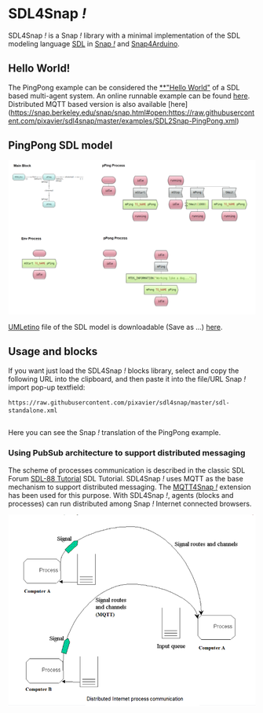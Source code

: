 # SDL4Snap *!*

SDL4Snap *!*  is a Snap *!*  library with a minimal implementation of the SDL modeling language [SDL](http://www.sdl-forum.org/SDL) in [Snap *!*](http://snap.berkeley.edu) and [Snap4Arduino](http://snap4arduino.rocks).

## Hello World!

The PingPong example can be considered the [**"Hello World"](https://snap.berkeley.edu/snap/snap.html#open:https://raw.githubusercontent.com/pixavier/sdl4snap/master/examples/SDL2Snap-PingPong_local.xml) of a SDL based multi-agent system. 
An online runnable example can be found [here](https://snap.berkeley.edu/snap/snap.html#open:https://raw.githubusercontent.com/pixavier/sdl4snap/master/examples/SDL2Snap-PingPong_local.xml).  
Distributed MQTT based version is also available [here]
(https://snap.berkeley.edu/snap/snap.html#open:https://raw.githubusercontent.com/pixavier/sdl4snap/master/examples/SDL2Snap-PingPong.xml)

## PingPong SDL model

![PingPong SDL model](img/ping_pong_sdl.png)

[UMLetino](https://www.umletino.com) file of the SDL model is downloadable (Save as ...) [here](https://raw.githubusercontent.com/pixavier/sdl4snap/master/examples/PingPong_SDL.uxf).

## Usage and blocks

If you want just load the SDL4Snap *!* blocks library, select and copy the following URL into the clipboard, and then paste it into the file/URL Snap *!*  import pop-up textfield:

    https://raw.githubusercontent.com/pixavier/sdl4snap/master/sdl-standalone.xml

##
Here you can see the Snap *!* translation of the PingPong example.
###

<!-- ![Minimal example](img/ping_pong_snap.png)  -->


### Using PubSub architecture to support distributed messaging

The scheme of processes communication is described in the classic SDL Forum [SDL-88 Tutorial](https://www.sdl-forum.org/sdl88tutorial/4.ProcessCommunication/4.1_Signal_input_queue.htm) SDL Tutorial.
SDL4Snap *!* uses MQTT as the base mechanism to support distributed messaging. The [MQTT4Snap *!*](https://github.com/pixavier/mqtt4snap) extension has been used for this purpose. With SDL4Snap *!*, agents (blocks and processes) can run distributed among Snap *!* Internet connected browsers.  
 
![Process communication](img/ProcessCommunication.png)



